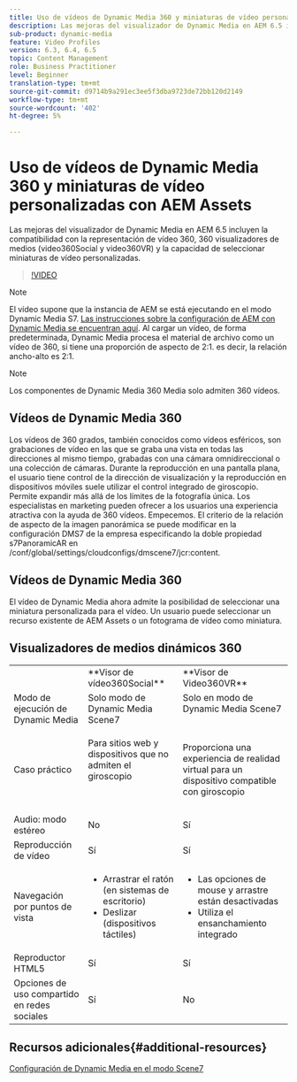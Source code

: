 ```yaml
---
title: Uso de vídeos de Dynamic Media 360 y miniaturas de vídeo personalizadas con AEM Assets
description: Las mejoras del visualizador de Dynamic Media en AEM 6.5 incluyen la compatibilidad con la representación de vídeo 360, 360 visualizadores de medios (video360Social y video360VR) y la capacidad de seleccionar miniaturas de vídeo personalizadas.
sub-product: dynamic-media
feature: Video Profiles
version: 6.3, 6.4, 6.5
topic: Content Management
role: Business Practitioner
level: Beginner
translation-type: tm+mt
source-git-commit: d9714b9a291ec3ee5f3dba9723de72bb120d2149
workflow-type: tm+mt
source-wordcount: '402'
ht-degree: 5%

---
```



# Uso de vídeos de Dynamic Media 360 y miniaturas de vídeo personalizadas con AEM Assets

Las mejoras del visualizador de Dynamic Media en AEM 6.5 incluyen la compatibilidad con la representación de vídeo 360, 360 visualizadores de medios (video360Social y video360VR) y la capacidad de seleccionar miniaturas de vídeo personalizadas.

>[!VIDEO](https://video.tv.adobe.com/v/26391?quality=9&learn=on)

>[!NOTE]
>
>El vídeo supone que la instancia de AEM se está ejecutando en el modo Dynamic Media S7.  [Las instrucciones sobre la configuración de AEM con Dynamic Media se encuentran aquí](https://helpx.adobe.com/es/experience-manager/6-3/assets/using/config-dynamic-fp-14410.html). Al cargar un vídeo, de forma predeterminada, Dynamic Media procesa el material de archivo como un vídeo de 360, si tiene una proporción de aspecto de 2:1. es decir, la relación ancho-alto es 2:1.

>[!NOTE]
>
>Los componentes de Dynamic Media 360 Media solo admiten 360 vídeos.

## Vídeos de Dynamic Media 360

Los vídeos de 360 grados, también conocidos como vídeos esféricos, son grabaciones de vídeo en las que se graba una vista en todas las direcciones al mismo tiempo, grabadas con una cámara omnidireccional o una colección de cámaras. Durante la reproducción en una pantalla plana, el usuario tiene control de la dirección de visualización y la reproducción en dispositivos móviles suele utilizar el control integrado de giroscopio.  Permite expandir más allá de los límites de la fotografía única. Los especialistas en marketing pueden ofrecer a los usuarios una experiencia atractiva con la ayuda de 360 vídeos.  Empecemos. El criterio de la relación de aspecto de la imagen panorámica se puede modificar en la configuración DMS7 de la empresa especificando la doble propiedad s7PanoramicAR en /conf/global/settings/cloudconfigs/dmscene7/jcr:content.

## Vídeos de Dynamic Media 360

El vídeo de Dynamic Media ahora admite la posibilidad de seleccionar una miniatura personalizada para el vídeo. Un usuario puede seleccionar un recurso existente de AEM Assets o un fotograma de vídeo como miniatura.

## Visualizadores de medios dinámicos 360

<table> 
 <tbody>
   <tr>
      <td> </td>
      <td>**Visor de vídeo360Social**</td>
      <td>**Visor de Video360VR**</td>
   </tr>
   <tr>
      <td>Modo de ejecución de Dynamic Media</td>
      <td>Solo modo de Dynamic Media Scene7</td>
      <td>Solo en modo de Dynamic Media Scene7<br>
         <br>
      </td>
   </tr>
   <tr>
      <td>Caso práctico   </td>
      <td>
         <p>Para sitios web y dispositivos que no admiten el giroscopio</p>
         <p> </p>
      </td>
      <td>
         <p>Proporciona una experiencia de realidad virtual para un dispositivo compatible con giroscopio </p>
      </td>
   </tr>
   <tr>
      <td>Audio: modo estéreo</td>
      <td>No</td>
      <td>Sí</td>
   </tr>
   <tr>
      <td>Reproducción de vídeo</td>
      <td>Sí</td>
      <td>Sí</td>
   </tr>
   <tr>
      <td>Navegación por puntos de vista</td>
      <td>
         <ul>
            <li>Arrastrar el ratón (en sistemas de escritorio)</li>
            <li>Deslizar (dispositivos táctiles)</li>
         </ul>
      </td>
      <td>
         <ul>
            <li>Las opciones de mouse y arrastre están desactivadas</li>
            <li>Utiliza el ensanchamiento integrado</li>
         </ul>
      </td>
   </tr>
   <tr>
      <td>Reproductor HTML5</td>
      <td>Sí</td>
      <td>Sí</td>
   </tr>
   <tr>
      <td>Opciones de uso compartido en redes sociales</td>
      <td>Sí</td>
      <td>No</td>
   </tr>
</tbody>
</table>

## Recursos adicionales{#additional-resources}

[Configuración de Dynamic Media en el modo Scene7](https://helpx.adobe.com/experience-manager/6-5/assets/using/config-dms7.html)
